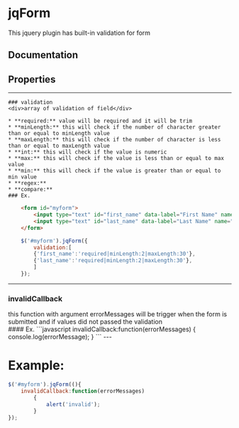 # jqForm
This jquery plugin has built-in validation for form

## Documentation
## Properties
---
```
### validation
<div>array of validation of field</div>

* **required:** value will be required and it will be trim
* **minLength:** this will check if the number of character greater than or equal to minLength value 
* **maxLength:** this will check if the number of character is less than or equal to maxLength value
* **int:** this will check if the value is numeric
* **max:** this will check if the value is less than or equal to max value
* **min:** this will check if the value is greater than or equal to min value
* **regex:**
* **compare:** 
### Ex.
```
```html
	<form id="myform">
		<input type="text" id="first_name" data-label="First Name" name="firstname" />
		<input type="text" id="last_name" data-label="Last Name" name="lastname" />
	</form>
```
```javascript
	$('#myform').jqForm({
		validation:[
		{'first_name':'required|minLength:2|maxLength:30'},
		{'last_name':'required|minLength:2|maxLength:30'},
		]
	});
```
---

### invalidCallback 
<div>this function with argument errorMessages will be trigger when the form is submitted and if values did not passed the validation</div>
#### Ex.
```javascript
	invalidCallback:function(errorMessages) {
		console.log(errorMessage);
	}
```
---

### 



# Example:
```javascript
$('#myform').jqForm((){
	invalidCallback:function(errorMessages)
		{
			alert('invalid');
		}
});
```
